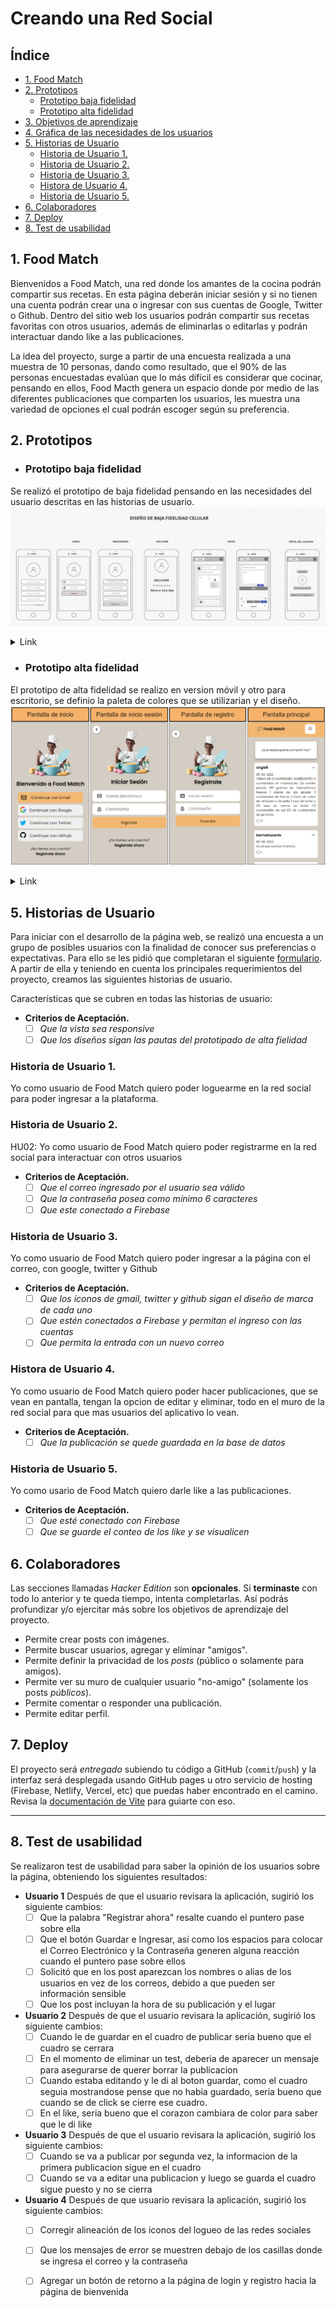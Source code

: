 # Creando una Red Social

## Índice

* [1. Food Match](#1-Food-Match)
* [2. Prototipos](#2-Prototipos)
    - [Prototipo baja fidelidad](#Prototipo-baja-fidelidad)
    - [Prototipo alta fidelidad](#Prototipo-alta-fidelidad)
* [3. Objetivos de aprendizaje](#3-objetivos-de-aprendizaje)
* [4. Gráfica de las necesidades de los usuarios](#4-gráfica-de-las-necesidades-de-los-usuarios)
* [5. Historias de Usuario](#5-historias-de-usuario)
    - [Historia de Usuario 1.](#historia-de-usuario-1)
    - [Historia de Usuario 2.](#historia-de-usuario-2)
    - [Historia de Usuario 3.](#historia-de-usuario-3)
    - [Histora de Usuario 4.](#histora-de-usuario-4)
    - [Historia de Usuario 5.](#historia-de-usuario-5)
 * [6. Colaboradores](#6-colaboradores)
 * [7. Deploy](#7-deploy)
 * [8. Test de usabilidad](#8-test-de-usabilidad)


## 1. Food Match

Bienvenidos a Food Match, una red donde los amantes de la cocina podrán compartir sus recetas. En esta página deberán iniciar sesión y si no tienen una cuenta podrán crear una o ingresar con sus cuentas de Google, Twitter o Github. Dentro del sitio web los usuarios podrán compartir sus recetas favoritas con otros usuarios, además de eliminarlas o editarlas y podrán interactuar dando like a las publicaciones.

La idea del proyecto, surge a partir de una encuesta realizada a una muestra de 10 personas, dando como resultado, que el 90% de las personas encuestadas evalúan que lo más difícil es considerar que cocinar, pensando en ellos, Food Macth genera un espacio donde por medio de las diferentes publicaciones que comparten los usuarios, les muestra una variedad de opciones el cual podrán escoger según su preferencia. 

## 2. Prototipos

* ### Prototipo baja fidelidad
Se realizó el prototipo de baja fidelidad pensando en las necesidades del usuario descritas en las historias de usuario.
![FoodMatch.prototipo_baja_fidelidad-mobile](/src/assets/imgReadme/FoodMatch.prototipo_baja_fidelidad-mobile.png)

 <details><summary>Link</summary><p>

  * [Miro](https://miro.com/app/board/uXjVMWUhOO0=/)
  
  </p></details>

* ### Prototipo alta fidelidad

El prototipo de alta fidelidad se realizo en version móvil y otro para escritorio, se definio la paleta de colores que se utilizarian y el diseño.
![FoodMatch.prototipo_baja_fidelidad-mobile](/src/assets/imgReadme/FoodMatch.prototipo_alta_fidelidad-mobile.png)

 <details><summary>Link</summary><p>

  * [Figma](https://www.figma.com/file/LyZVwoa1dyzBdfxvx4QS2o/Laboratoria-team-library?type=design&node-id=1111-2&t=VIkSmFIe5FeSSnQr-0)
</p></details>

## 5. Historias de Usuario

Para iniciar con el desarrollo de la página web, se realizó una encuesta a un grupo de posibles usuarios con la finalidad de conocer sus preferencias o expectativas. Para ello se les pidió que completaran el siguiente [formulario](https://docs.google.com/forms/d/11WD-pyQ8Pbt1IWbCLrPGsr8i3mJLl3ZJSg9AfV1HJe8/edit#responses). A partir de ella y teniendo en cuenta los principales requerimientos del proyecto, creamos las siguientes historias de usuario. 

Características que se cubren en todas las historias de usuario:

* **Criterios de Aceptación.**
  - [ ] *Que la vista sea responsive*
  - [ ] *Que los diseños sigan las pautas del prototipado de alta fielidad*

### Historia de Usuario 1.

Yo como usuario de Food Match quiero poder loguearme en la red social para poder ingresar a la plataforma.

### Historia de Usuario 2.

HU02: Yo como usuario de Food Match quiero poder registrarme en la red social para interactuar con otros usuarios

* **Criterios de Aceptación.**
  - [ ] *Que el correo ingresado por el usuario sea válido*
  - [ ] *Que la contraseña posea como mínimo 6 caracteres*
  - [ ] *Que este conectado a Firebase*

### Historia de Usuario 3.

Yo como usuario de Food Match quiero poder ingresar a la página con el correo, con google, twitter y Github

* **Criterios de Aceptación.**
  - [ ] *Que los íconos de gmail, twitter y github sigan el diseño de marca de cada uno*
  - [ ] *Que estén conectados a Firebase y permitan el ingreso con las cuentas*
  - [ ] *Que permita la entrada con un nuevo correo*

### Histora de Usuario 4. 

Yo como usuario de Food Match quiero poder hacer publicaciones, que se vean en pantalla, tengan la opcion de editar y eliminar, todo en el muro de la red social para que mas usuarios del aplicativo lo vean.

* **Criterios de Aceptación.**
  - [ ] *Que la publicación se quede guardada en la base de datos*

### Historia de Usuario 5.

Yo como usario de Food Match quiero darle like a las publicaciones.
* **Criterios de Aceptación.**
  - [ ] *Que esté conectado con Firebase*
  - [ ] *Que se guarde el conteo de los like y se visualicen*

## 6. Colaboradores

Las secciones llamadas _Hacker Edition_ son **opcionales**. Si **terminaste**
con todo lo anterior y te queda tiempo, intenta completarlas. Así podrás
profundizar y/o ejercitar más sobre los objetivos de aprendizaje del proyecto.

* Permite crear posts con imágenes.
* Permite buscar usuarios, agregar y eliminar "amigos".
* Permite definir la privacidad de los _posts_ (público o solamente para amigos).
* Permite ver su muro de cualquier usuario "no-amigo" (solamente los
  posts _públicos_).
* Permite comentar o responder una publicación.
* Permite editar perfil.

## 7. Deploy

El proyecto será _entregado_ subiendo tu código a GitHub (`commit`/`push`) y la
interfaz será desplegada usando GitHub pages u otro servicio de hosting
(Firebase, Netlify, Vercel, etc) que puedas haber encontrado en el camino.
Revisa la [documentación de Vite](https://vitejs.dev/guide/static-deploy.html)
para guiarte con eso.

***

## 8. Test de usabilidad

Se realizaron test de usabilidad para saber la opinión de los usuarios sobre la página, obteniendo los siguientes resultados: 
  
* **Usuario 1**
  Después de que el usuario revisara la aplicación, sugirió los siguiente cambios:
  - [ ] Que la palabra "Registrar ahora" resalte cuando el puntero pase sobre ella
  - [ ] Que el botón Guardar e Ingresar, así como los espacios para colocar el Correo Electrónico y la Contraseña generen alguna reacción cuando el puntero pase sobre ellos
  - [ ] Solicitó que en los post aparezcan los nombres o alias de los usuarios en vez de los correos, debido a que pueden ser información sensible
  - [ ] Que los post incluyan la hora de su publicación y el lugar
  
* **Usuario 2**
  Después de que el usuario revisara la aplicación, sugirió los siguiente cambios:
  - [ ] Cuando le de guardar en el cuadro de publicar seria bueno que el cuadro se cerrara
  - [ ] En el momento de eliminar un test, deberia de aparecer un mensaje para asegurarse de querer borrar la publicacion
  - [ ] Cuando estaba editando y le di al boton guardar, como el cuadro seguia mostrandose pense que no habia guardado, seria bueno que cuando se de click se cierre ese cuadro.
  - [ ] En el like, seria bueno que el corazon cambiara de color para saber que le di like

* **Usuario 3**
  Después de que el usuario revisara la aplicación, sugirió los siguiente cambios:
   - [ ] Cuando se va a publicar por segunda vez, la informacion de la primera publicacion sigue en el cuadro
   - [ ] Cuando se va a editar una publicacion y luego se guarda el cuadro sigue puesto y no se cierra
  
* **Usuario 4**
  Después de que usuario revisara la aplicación, sugirió los siguiente cambios:
  - [ ] Corregir alineación de los iconos del logueo de las redes sociales
  - [ ] Que los mensajes de error se muestren debajo de los casillas donde se ingresa el correo y la contraseña
  - [ ] Agregar un botón de retorno a la página de login y registro hacia la página de bienvenida
  